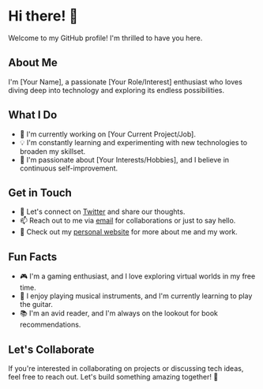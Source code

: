 # Hi there! 👋

Welcome to my GitHub profile! I'm thrilled to have you here. 

## About Me

I'm [Your Name], a passionate [Your Role/Interest] enthusiast who loves diving deep into technology and exploring its endless possibilities.

## What I Do

- 🚀 I'm currently working on [Your Current Project/Job].
- 💡 I'm constantly learning and experimenting with new technologies to broaden my skillset.
- 🌱 I'm passionate about [Your Interests/Hobbies], and I believe in continuous self-improvement.

## Get in Touch

- 💬 Let's connect on [Twitter](https://twitter.com/YourTwitterHandle) and share our thoughts.
- 📫 Reach out to me via [email](mailto:youremail@example.com) for collaborations or just to say hello.
- 🔗 Check out my [personal website](https://yourwebsite.com) for more about me and my work.

## Fun Facts

- 🎮 I'm a gaming enthusiast, and I love exploring virtual worlds in my free time.
- 🎸 I enjoy playing musical instruments, and I'm currently learning to play the guitar.
- 📚 I'm an avid reader, and I'm always on the lookout for book recommendations.

## Let's Collaborate

If you're interested in collaborating on projects or discussing tech ideas, feel free to reach out. Let's build something amazing together! 🚀
